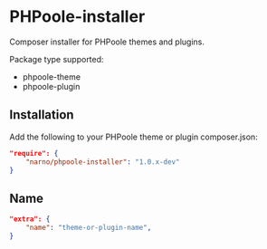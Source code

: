 # PHPoole-installer

Composer installer for PHPoole themes and plugins.

Package type supported:
* phpoole-theme 
* phpoole-plugin
 
Installation
------------

Add the following to your PHPoole theme or plugin composer.json:

```json
"require": {
    "narno/phpoole-installer": "1.0.x-dev"
}
```

Name
----

```json
"extra": {
    "name": "theme-or-plugin-name",
}
```
